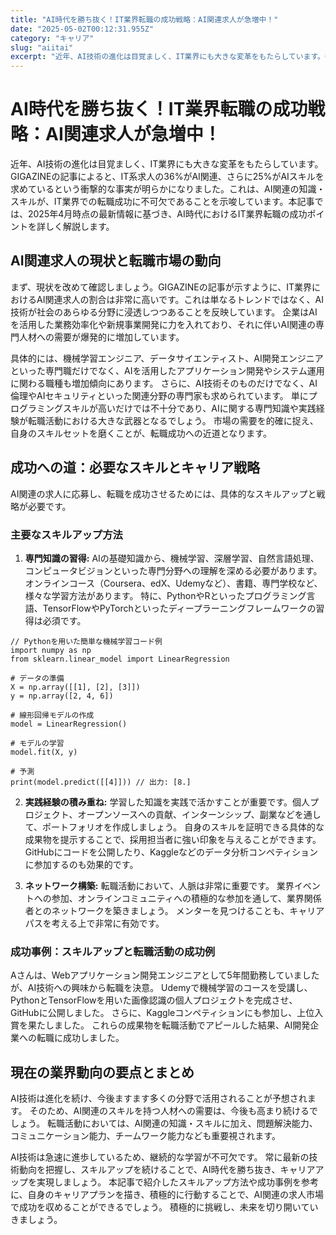 ```yaml
---
title: "AI時代を勝ち抜く！IT業界転職の成功戦略：AI関連求人が急増中！"
date: "2025-05-02T00:12:31.955Z"
category: "キャリア"
slug: "aiitai"
excerpt: "近年、AI技術の進化は目覚ましく、IT業界にも大きな変革をもたらしています。GIGAZINEの記事によると、IT系求人の36%がAI関連、さらに25%がAIスキルを求めているという衝撃的な事実が明らかになりました。これは、AI関連の知識・スキルが、IT業界での転職成功に不可欠であることを示唆していま..."
---
```


# AI時代を勝ち抜く！IT業界転職の成功戦略：AI関連求人が急増中！

近年、AI技術の進化は目覚ましく、IT業界にも大きな変革をもたらしています。GIGAZINEの記事によると、IT系求人の36%がAI関連、さらに25%がAIスキルを求めているという衝撃的な事実が明らかになりました。これは、AI関連の知識・スキルが、IT業界での転職成功に不可欠であることを示唆しています。本記事では、2025年4月時点の最新情報に基づき、AI時代におけるIT業界転職の成功ポイントを詳しく解説します。


##  AI関連求人の現状と転職市場の動向

まず、現状を改めて確認しましょう。GIGAZINEの記事が示すように、IT業界におけるAI関連求人の割合は非常に高いです。これは単なるトレンドではなく、AI技術が社会のあらゆる分野に浸透しつつあることを反映しています。  企業はAIを活用した業務効率化や新規事業開発に力を入れており、それに伴いAI関連の専門人材への需要が爆発的に増加しています。  

具体的には、機械学習エンジニア、データサイエンティスト、AI開発エンジニアといった専門職だけでなく、AIを活用したアプリケーション開発やシステム運用に関わる職種も増加傾向にあります。  さらに、AI技術そのものだけでなく、AI倫理やAIセキュリティといった関連分野の専門家も求められています。  単にプログラミングスキルが高いだけでは不十分であり、AIに関する専門知識や実践経験が転職活動における大きな武器となるでしょう。  市場の需要を的確に捉え、自身のスキルセットを磨くことが、転職成功への近道となります。


## 成功への道：必要なスキルとキャリア戦略

AI関連の求人に応募し、転職を成功させるためには、具体的なスキルアップと戦略が必要です。

### 主要なスキルアップ方法

1. **専門知識の習得:**  AIの基礎知識から、機械学習、深層学習、自然言語処理、コンピュータビジョンといった専門分野への理解を深める必要があります。オンラインコース（Coursera、edX、Udemyなど）、書籍、専門学校など、様々な学習方法があります。  特に、PythonやRといったプログラミング言語、TensorFlowやPyTorchといったディープラーニングフレームワークの習得は必須です。

```
// Pythonを用いた簡単な機械学習コード例
import numpy as np
from sklearn.linear_model import LinearRegression

# データの準備
X = np.array([[1], [2], [3]])
y = np.array([2, 4, 6])

# 線形回帰モデルの作成
model = LinearRegression()

# モデルの学習
model.fit(X, y)

# 予測
print(model.predict([[4]])) // 出力: [8.]
```

2. **実践経験の積み重ね:**  学習した知識を実践で活かすことが重要です。個人プロジェクト、オープンソースへの貢献、インターンシップ、副業などを通して、ポートフォリオを作成しましょう。  自身のスキルを証明できる具体的な成果物を提示することで、採用担当者に強い印象を与えることができます。  GitHubにコードを公開したり、Kaggleなどのデータ分析コンペティションに参加するのも効果的です。

3. **ネットワーク構築:**  転職活動において、人脈は非常に重要です。  業界イベントへの参加、オンラインコミュニティへの積極的な参加を通して、業界関係者とのネットワークを築きましょう。  メンターを見つけることも、キャリアパスを考える上で非常に有効です。

### 成功事例：スキルアップと転職活動の成功例

Aさんは、Webアプリケーション開発エンジニアとして5年間勤務していましたが、AI技術への興味から転職を決意。  Udemyで機械学習のコースを受講し、PythonとTensorFlowを用いた画像認識の個人プロジェクトを完成させ、GitHubに公開しました。  さらに、Kaggleコンペティションにも参加し、上位入賞を果たしました。  これらの成果物を転職活動でアピールした結果、AI開発企業への転職に成功しました。


## 現在の業界動向の要点とまとめ

AI技術は進化を続け、今後ますます多くの分野で活用されることが予想されます。  そのため、AI関連のスキルを持つ人材への需要は、今後も高まり続けるでしょう。  転職活動においては、AI関連の知識・スキルに加え、問題解決能力、コミュニケーション能力、チームワーク能力なども重要視されます。

AI技術は急速に進歩しているため、継続的な学習が不可欠です。  常に最新の技術動向を把握し、スキルアップを続けることで、AI時代を勝ち抜き、キャリアアップを実現しましょう。  本記事で紹介したスキルアップ方法や成功事例を参考に、自身のキャリアプランを描き、積極的に行動することで、AI関連の求人市場で成功を収めることができるでしょう。  積極的に挑戦し、未来を切り開いていきましょう。
